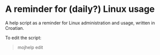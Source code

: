 # A reminder for (daily?) Linux usage

A help script as a reminder for Linux administration and usage, written in Croatian.

To edit the script:
> mojhelp edit
